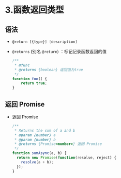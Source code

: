 # 3.函数返回类型

## 语法

+ `@return [{type}] [description]`

+ `@returns` (别名 `@return`) ：标记记录函数返回的值

  ```js
  /**
   * @func
   * @returns {boolean} 返回值为true
   */
  function foo() {
      return true;
  }
  ```

## 返回 Promise

+ 返回 Promise

  ```js
  /**
   * Returns the sum of a and b
   * @param {number} a
   * @param {number} b
   * @returns {Promise<number>} 返回 Promise
   */
  function sumAsync(a, b) {
    return new Promise(function(resolve, reject) {
      resolve(a + b);
    });
  }
  ```

